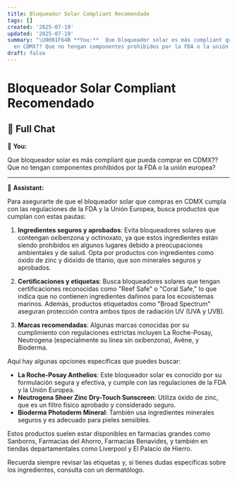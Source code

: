 ```yaml
---
title: Bloqueador Solar Compliant Recomendado
tags: []
created: '2025-07-19'
updated: '2025-07-19'
summary: "\U0001F64B **You:**  Que bloqueador solar es más compliant que pueda comprar
  en CDMX?? Que no tengan componentes prohibidos por la FDA o la unión europea?"
draft: false
---
```


# Bloqueador Solar Compliant Recomendado

## 🧠 Full Chat

🙋 **You:**

Que bloqueador solar es más compliant que pueda comprar en CDMX?? Que no tengan componentes prohibidos por la FDA o la unión europea?

---

🤖 **Assistant:**

Para asegurarte de que el bloqueador solar que compras en CDMX cumpla con las regulaciones de la FDA y la Unión Europea, busca productos que cumplan con estas pautas:

1. **Ingredientes seguros y aprobados**: Evita bloqueadores solares que contengan oxibenzona y octinoxato, ya que estos ingredientes están siendo prohibidos en algunos lugares debido a preocupaciones ambientales y de salud. Opta por productos con ingredientes como óxido de zinc y dióxido de titanio, que son minerales seguros y aprobados.

2. **Certificaciones y etiquetas**: Busca bloqueadores solares que tengan certificaciones reconocidas como "Reef Safe" o "Coral Safe," lo que indica que no contienen ingredientes dañinos para los ecosistemas marinos. Además, productos etiquetados como "Broad Spectrum" aseguran protección contra ambos tipos de radiación UV (UVA y UVB).

3. **Marcas recomendadas**: Algunas marcas conocidas por su cumplimiento con regulaciones estrictas incluyen La Roche-Posay, Neutrogena (especialmente su línea sin oxibenzona), Avène, y Bioderma.

Aquí hay algunas opciones específicas que puedes buscar:

- **La Roche-Posay Anthelios**: Este bloqueador solar es conocido por su formulación segura y efectiva, y cumple con las regulaciones de la FDA y la Unión Europea.
- **Neutrogena Sheer Zinc Dry-Touch Sunscreen**: Utiliza óxido de zinc, que es un filtro físico aprobado y considerado seguro.
- **Bioderma Photoderm Mineral**: También usa ingredientes minerales seguros y es adecuado para pieles sensibles.

Estos productos suelen estar disponibles en farmacias grandes como Sanborns, Farmacias del Ahorro, Farmacias Benavides, y también en tiendas departamentales como Liverpool y El Palacio de Hierro.

Recuerda siempre revisar las etiquetas y, si tienes dudas específicas sobre los ingredientes, consulta con un dermatólogo.